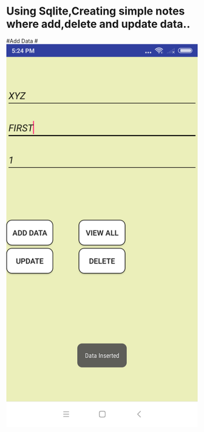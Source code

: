 # Using Sqlite,Creating simple notes where add,delete and update data..
#Add Data
#![Screenshot](Add.png)
